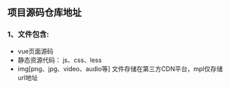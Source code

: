 ## 项目源码仓库地址

### 1、文件包含: 

- vue页面源码
- 静态资源代码： js、css、less
- img[png、jpg、video、audio等] 文件存储在第三方CDN平台，mpl仅存储url地址

